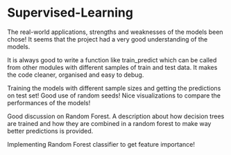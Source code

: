 # Supervised-Learning

The real-world applications, strengths and weaknesses of the models been chose! It seems that the project had a very good understanding of the models.

It is always good to write a function like train_predict which can be called from other modules with different samples of train and test data. 
It makes the code cleaner, organised and easy to debug.

Training the models with different sample sizes and getting the predictions on test set! 
Good use of random seeds! Nice visualizations to compare the performances of the models!

Good discussion on Random Forest. A description about how decision trees are trained and how they are combined in a random forest to make way 
better predictions is provided.

Implementing Random Forest classifier to get feature importance!

